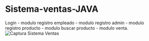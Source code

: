 # Sistema-ventas-JAVA
Login - modulo registro empleado - modulo registro admin - modulo registro producto - modulo buscar producto - modulo venta.
![Captura Sistema Ventas](https://user-images.githubusercontent.com/126100494/221303828-d4f4b496-b845-438c-ad60-1accec643fbc.png)
